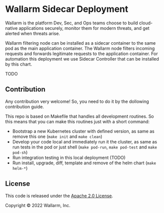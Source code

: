 # Wallarm Sidecar Deployment

Wallarm is the platform Dev, Sec, and Ops teams choose to build cloud-native applications securely, monitor them for modern threats, and get alerted when threats arise.

Wallarm filtering node can be installed as a sidecar container to the same pod as the main application container. The Wallarm node filters incoming requests and forwards legitimate requests to the application container. For automation this deployment we use Sidecar Controller that can be installed by this chart.

TODO

## Contribution

Any contribution very welcome! So, you need to do it by the dollowing contribution guide.

This repo is based on Makefile that handles all development routines. So this means that you can make this routines just with a short command:

- Bootstrap a new Kubernetes cluster with defined version, as same as remove this one (`make init` and `make clean`)
- Develop your code local and immediately run it the cluster, as same as run tests in the pod or just shell (`make pod-run`, `make pod-test` and `make pod-sh`)
- Run integration testing in this local deployment (TODO)
- Run install, upgrade, diff, template and remove of the helm chart (`make helm-*`)

## License

This code is released under the [Apache 2.0 License](https://github.com/wallarm/sidecar/tree/main/LICENSE).

Copyright &copy; 2022 Wallarm, Inc.
